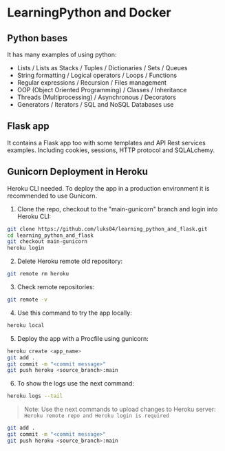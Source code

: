 # LearningPython and Docker

## Python bases
It has many examples of using python:
- Lists / Lists as Stacks / Tuples / Dictionaries / Sets / Queues
- String formatting / Logical operators / Loops / Functions
- Regular expressions / Recursion / Files management
- OOP (Object Oriented Programming) / Classes / Inheritance
- Threads (Multiprocessing) / Asynchronous / Decorators
- Generators / Iterators / SQL and NoSQL Databases use

## Flask app
It contains a Flask app too with some templates and API Rest services examples. 
Including cookies, sessions, HTTP protocol and SQLALchemy.

## Gunicorn Deployment in Heroku
Heroku CLI needed.
To deploy the app in a production environment it is recommended to use Gunicorn.

1. Clone the repo, checkout to the "main-gunicorn" branch and login into Heroku CLI:
```sh
git clone https://github.com/luks04/learning_python_and_flask.git
cd learning_python_and_flask
git checkout main-gunicorn
heroku login
```
2. Delete Heroku remote old repository:
```sh
git remote rm heroku
```
3. Check remote repositories:
```sh
git remote -v
```
4. Use this command to try the app locally:
```sh
heroku local
```
5. Deploy the app with a Procfile using gunicorn:
```sh
heroku create <app_name>
git add .
git commit -m "<commit message>"
git push heroku <source_branch>:main
```
6. To show the logs use the next command:
```sh
heroku logs --tail
```

> Note: Use the next commands to upload changes to Heroku server: 
`Heroku remote repo and Heroku login is required`
```sh
git add .
git commit -m "<commit message>"
git push heroku <source_branch>:main
```